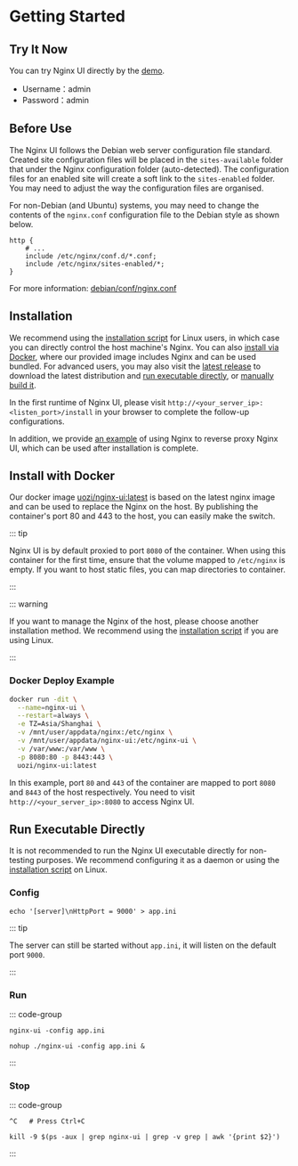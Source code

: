 # Getting Started

## Try It Now

You can try Nginx UI directly by the [demo](https://demo.nginxui.com).

- Username：admin
- Password：admin

## Before Use

The Nginx UI follows the Debian web server configuration file standard. Created site configuration files will be placed
in the `sites-available` folder that under the Nginx configuration folder (auto-detected). The configuration files for
an enabled site will create a soft link to the `sites-enabled` folder. You may need to adjust the way the configuration
files are organised.

For non-Debian (and Ubuntu) systems, you may need to change the contents of the `nginx.conf` configuration file to the
Debian style as shown below.

```nginx
http {
	# ...
	include /etc/nginx/conf.d/*.conf;
	include /etc/nginx/sites-enabled/*;
}
```

For more
information: [debian/conf/nginx.conf](https://salsa.debian.org/nginx-team/nginx/-/blob/master/debian/conf/nginx.conf#L59-L60)

## Installation

We recommend using the [installation script](./install-script-linux) for Linux users, in which case you can directly
control the host machine's Nginx. You can also [install via Docker](#install-with-docker), where our provided image
includes Nginx and can be used bundled. For advanced users, you may also visit the [latest release](https://github.com/0xJacky/nginx-ui/releases/latest)
to download the latest distribution and [run executable directly](#run-executable-directly), or [manually build it](./build).

In the first runtime of Nginx UI, please visit `http://<your_server_ip>:<listen_port>/install`
in your browser to complete the follow-up configurations.

In addition, we provide [an example](./nginx-proxy-example) of using Nginx to reverse proxy Nginx UI,
which can be used after installation is complete.


## Install with Docker

Our docker image [uozi/nginx-ui:latest](https://hub.docker.com/r/uozi/nginx-ui) is based on the latest nginx image and
can be used to replace the Nginx on the host. By publishing the container's port 80 and 443 to the host,
you can easily make the switch.

::: tip

Nginx UI is by default proxied to port `8080` of the container.
When using this container for the first time, ensure that the volume mapped to `/etc/nginx` is empty.
If you want to host static files, you can map directories to container.

:::

::: warning


If you want to manage the Nginx of the host, please choose another installation method.
We recommend using the [installation script](./install-script-linux) if you are using Linux.

:::

### Docker Deploy Example

```bash
docker run -dit \
  --name=nginx-ui \
  --restart=always \
  -e TZ=Asia/Shanghai \
  -v /mnt/user/appdata/nginx:/etc/nginx \
  -v /mnt/user/appdata/nginx-ui:/etc/nginx-ui \
  -v /var/www:/var/www \
  -p 8080:80 -p 8443:443 \
  uozi/nginx-ui:latest
```

In this example, port `80` and `443` of the container are mapped to port `8080` and `8443` of the host respectively.
You need to visit `http://<your_server_ip>:8080` to access Nginx UI.

## Run Executable Directly

It is not recommended to run the Nginx UI executable directly for non-testing purposes.
We recommend configuring it as a daemon or using the [installation script](./install-script-linux) on Linux.

### Config

```shell
echo '[server]\nHttpPort = 9000' > app.ini
```

::: tip

The server can still be started without `app.ini`, it will listen on the default port `9000`.

:::

### Run

::: code-group

```shell [In Terminal]
nginx-ui -config app.ini
```

```shell [In Background]
nohup ./nginx-ui -config app.ini &
```

:::


### Stop

::: code-group

```shell [In Terminal]
^C   # Press Ctrl+C
```

```shell [In Background]
kill -9 $(ps -aux | grep nginx-ui | grep -v grep | awk '{print $2}')
```

:::
